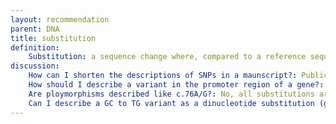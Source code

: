 ```yaml
---
layout: recommendation
parent: DNA
title: substitution
definition:
    Substitution: a sequence change where, compared to a reference sequence, <b>one</b> nucleotide is replaced by <b>one</b> other nucleotide.
discussion:
    How can I shorten the descriptions of SNPs in a maunscript?: Publications reporting linkage or association studies often use a range of different markers/SNPs. Such publications should contain at least once an **unequivocal description of all markers** used linking them to a reference sequence, preferably a genomic reference sequence. When this has been done, simplified descritpions can be used like;<ul><li><b>NM_004006.1:c.3>T</b>, using a GenBank coding DNA reference sequence,</li><li><b>GJB2:c.76A>C</b>, using a HGNC-approved gene symbol as reference,</li><li><b>rs2306220:A>G</b>, using a <a href="http://www.ncbi.nlm.nih.gov/SNP">dbSNP-identifier</a> as a reference,</li> <li><b>DXS1219:g.CA[18];[21]</b> (or AFM297yd1:g.CA[18];[21]), using a marker DXS1219 (AFM297yd1) as reference.</li></ul>
    How should I describe a variant in the promoter region of a gene?: It is recommended to describe variants in the promoter region of a gene based on a genomic reference sequence, e.g. g.33357783G>A (chrX, hg19). Describing the variant in relation to a coding DNA reference sequence (for this variant NM_004006.1:c.-128354C>T or NM_000109.3:c.-401C>T) is possible but not really very informative; you do not know how long the 5'UTR is. The variant can also be described using a genomic reference sequence containing the promoter region (for this variant e.g. L01538.1:g.1407C>T), but again this is not really informative. Although g.33357783G>A seems complex, it can be used in a genome browsers helping you to quickly zoom in on the region of interest.<a name="polymorphism"></a>
    Are ploymorphisms described like c.76A/G?: No, all substitutions are described as c.76A>G. In the past, the format c.76A/G and p.36Lys/Ile (p.36L/I) has been used to describe "polymorphic" sequence variants. Note that a description should be neutral, simply describe the change, and not include any other information like predicted or known functional consequences.
    Can I describe a GC to TG variant as a dinucleotide substitution (g.4GC>TG)?: No this is not allowed. By definition a substitution changes **1 nucleotide** into **1** other nucleotide. The change TGTGCCA to TGT**TG**CA should be described as a deletion/insertion (indel) as g.4_5delinsTG..
---
```


